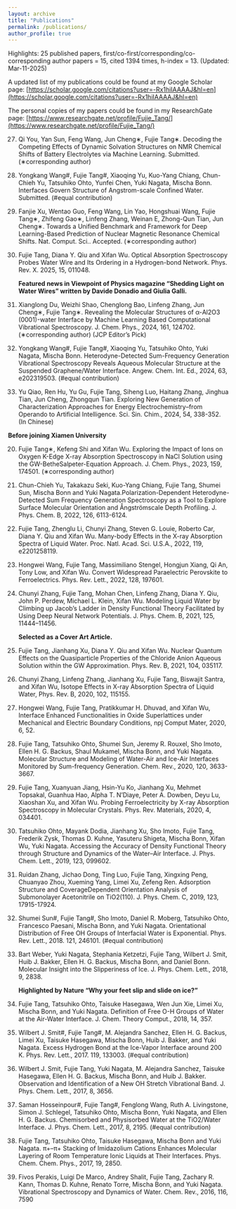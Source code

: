 ```yaml
---
layout: archive
title: "Publications"
permalink: /publications/
author_profile: true
---
```




Highlights: 25 published papers, first/co-first/corresponding/co-corresponding author papers = 15, cited 1394 times, h-index = 13. (Updated: Mar-11-2025)

 A updated list of my publications could be found at my Google Scholar page: [https://scholar.google.com/citations?user=-Rx1hiIAAAAJ&hl=en](https://scholar.google.com/citations?user=-Rx1hiIAAAAJ&hl=en) 

The personal copies of my papers could be found in my ResearchGate page: [https://www.researchgate.net/profile/Fujie_Tang/](https://www.researchgate.net/profile/Fujie_Tang/)


27. Qi You, Yan Sun, Feng Wang, Jun Cheng∗, Fujie Tang∗. Decoding the Competing Effects of Dynamic Solvation Structures on NMR Chemical Shifts of Battery Electrolytes via Machine Learning. Submitted. (∗corresponding author)
26. Yongkang Wang#, Fujie Tang#, Xiaoqing Yu, Kuo-Yang Chiang, Chun-Chieh Yu, Tatsuhiko Ohto, Yunfei Chen, Yuki Nagata, Mischa Bonn. Interfaces Govern Structure of Angstrom-scale Confined Water. Submitted. (#equal contribution)
25. Fanjie Xu, Wentao Guo, Feng Wang, Lin Yao, Hongshuai Wang, Fujie Tang∗, Zhifeng Gao∗, Linfeng Zhang, Weinan E, Zhong-Qun Tian, Jun Cheng∗. Towards a Unified Benchmark and Framework for Deep Learning-Based Prediction of Nuclear Magnetic Resonance Chemical Shifts. Nat. Comput. Sci.. Accepted. (∗corresponding author)
24. Fujie Tang, Diana Y. Qiu and Xifan Wu. Optical Absorption Spectroscopy Probes Water Wire and Its Ordering in a Hydrogen-bond Network. Phys. Rev. X. 2025, 15, 011048.

    **Featured news in Viewpoint of Physics magazine “Shedding Light on Water Wires” written by Davide Donadio and Giulia Galli.**

23. Xianglong Du, Weizhi Shao, Chenglong Bao, Linfeng Zhang, Jun Cheng∗, Fujie Tang∗. Revealing the Molecular Structures of α-Al2O3 (0001)-water Interface by Machine Learning Based Computational Vibrational Spectroscopy. J. Chem. Phys., 2024, 161, 124702. (∗corresponding author) (JCP Editor’s Pick)
22. Yongkang Wang#, Fujie Tang#, Xiaoqing Yu, Tatsuhiko Ohto, Yuki Nagata, Mischa Bonn. Heterodyne-Detected Sum-Frequency Generation Vibrational Spectroscopy Reveals Aqueous Molecular Structure at the Suspended Graphene/Water Interface. Angew. Chem. Int. Ed., 2024, 63, e202319503. (#equal contribution)
21. Yu Qiao, Ren Hu, Yu Gu, Fujie Tang, Siheng Luo, Haitang Zhang, Jinghua Tian, Jun Cheng, Zhongqun Tian. Exploring New Generation of Characterization Approaches for Energy Electrochemistry–from Operando to Artificial Intelligence. Sci. Sin. Chim., 2024, 54, 338-352. (In Chinese)

**Before joining Xiamen University**

20. Fujie Tang∗, Kefeng Shi and Xifan Wu. Exploring the Impact of Ions on Oxygen K-Edge X-ray Absorption Spectroscopy in NaCl Solution using the GW-BetheSalpeter-Equation Approach. J. Chem. Phys., 2023, 159, 174501. (∗corresponding author)
19. Chun-Chieh Yu, Takakazu Seki, Kuo-Yang Chiang, Fujie Tang, Shumei Sun, Mischa Bonn and Yuki Nagata.Polarization-Dependent Heterodyne-Detected Sum Frequency Generation Spectroscopy as a Tool to Explore Surface Molecular Orientation and Ångströmscale Depth Profiling. J. Phys. Chem. B, 2022, 126, 6113-6124.
18. Fujie Tang, Zhenglu Li, Chunyi Zhang, Steven G. Louie, Roberto Car, Diana Y. Qiu and Xifan Wu. Many-body Effects in the X-ray Absorption Spectra of Liquid Water. Proc. Natl. Acad. Sci. U.S.A., 2022, 119, e2201258119.
17. Hongwei Wang, Fujie Tang, Massimiliano Stengel, Hongjun Xiang, Qi An, Tony Low, and Xifan Wu. Convert Widespread Paraelectric Perovskite to Ferroelectrics. Phys. Rev. Lett., 2022, 128, 197601.
16. Chunyi Zhang, Fujie Tang, Mohan Chen, Linfeng Zhang, Diana Y. Qiu, John P. Perdew, Michael L. Klein, Xifan Wu. Modeling Liquid Water by Climbing up Jacob’s Ladder in Density Functional Theory Facilitated by Using Deep Neural Network Potentials. J. Phys. Chem. B, 2021, 125, 11444–11456.

    **Selected as a Cover Art Article.**
15. Fujie Tang, Jianhang Xu, Diana Y. Qiu and Xifan Wu. Nuclear Quantum Effects on the Quasiparticle Properties of the Chloride Anion Aqueous Solution within the GW Approximation. Phys. Rev. B, 2021, 104, 035117.
14. Chunyi Zhang, Linfeng Zhang, Jianhang Xu, Fujie Tang, Biswajit Santra, and Xifan Wu, Isotope Effects in X-ray Absorption Spectra of Liquid Water, Phys. Rev. B, 2020, 102, 115155.
13. Hongwei Wang, Fujie Tang, Pratikkumar H. Dhuvad, and Xifan Wu, Interface Enhanced Functionalities in Oxide Superlattices under Mechanical and Electric Boundary Conditions, npj Comput Mater, 2020, 6, 52.
12. Fujie Tang, Tatsuhiko Ohto, Shumei Sun, Jeremy R. Rouxel, Sho Imoto, Ellen H. G. Backus, Shaul Mukamel, Mischa Bonn, and Yuki Nagata. Molecular Structure and Modeling of Water-Air and Ice-Air Interfaces Monitored by Sum-frequency Generation. Chem. Rev., 2020, 120, 3633-3667.
11. Fujie Tang, Xuanyuan Jiang, Hsin-Yu Ko, Jianhang Xu, Mehmet Topsakal, Guanhua Hao, Alpha T. N’Diaye, Peter A. Dowben, Deyu Lu, Xiaoshan Xu, and Xifan Wu. Probing Ferroelectricity by X-ray Absorption Spectroscopy in Molecular Crystals. Phys. Rev. Materials, 2020, 4, 034401.
10. Tatsuhiko Ohto, Mayank Dodia, Jianhang Xu, Sho Imoto, Fujie Tang, Frederik Zysk, Thomas D. Kuhne, Yasuteru Shigeta, Mischa Bonn, Xifan Wu, Yuki Nagata. Accessing the Accuracy of Density Functional Theory through Structure and Dynamics of the Water–Air Interface. J. Phys. Chem. Lett., 2019, 123, 099602.
9. Ruidan Zhang, Jichao Dong, Ting Luo, Fujie Tang, Xingxing Peng, Chuanyao Zhou, Xueming Yang, Limei Xu, Zefeng Ren. Adsorption Structure and CoverageDependent Orientation Analysis of Submonolayer Acetonitrile on TiO2(110). J. Phys. Chem. C, 2019, 123, 17915-17924.
8. Shumei Sun#, Fujie Tang#, Sho Imoto, Daniel R. Moberg, Tatsuhiko Ohto, Francesco Paesani, Mischa Bonn, and Yuki Nagata. Orientational Distribution of Free OH Groups of Interfacial Water is Exponential. Phys. Rev. Lett., 2018. 121, 246101. (#equal contribution)
7. Bart Weber, Yuki Nagata, Stephania Ketzetzi, Fujie Tang, Wilbert J. Smit, Huib J. Bakker, Ellen H. G. Backus, Mischa Bonn, and Daniel Bonn. Molecular Insight into the Slipperiness of Ice. J. Phys. Chem. Lett., 2018, 9, 2838.

    **Highlighted by Nature “Why your feet slip and slide on ice?”**
6. Fujie Tang, Tatsuhiko Ohto, Taisuke Hasegawa, Wen Jun Xie, Limei Xu, Mischa Bonn, and Yuki Nagata. Definition of Free O-H Groups of Water at the Air-Water Interface. J. Chem. Theory Comput., 2018, 14, 357.
5. Wilbert J. Smit#, Fujie Tang#, M. Alejandra Sanchez, Ellen H. G. Backus, Limei Xu, Taisuke Hasegawa, Mischa Bonn, Huib J. Bakker, and Yuki Nagata. Excess Hydrogen Bond at the Ice-Vapor Interface around 200 K. Phys. Rev. Lett., 2017. 119, 133003. (#equal contribution)
4. Wilbert J. Smit, Fujie Tang, Yuki Nagata, M. Alejandra Sanchez, Taisuke Hasegawa, Ellen H. G. Backus, Mischa Bonn, and Huib J. Bakker. Observation and Identification of a New OH Stretch Vibrational Band. J. Phys. Chem. Lett., 2017, 8, 3656.
3. Saman Hosseinpour#, Fujie Tang#, Fenglong Wang, Ruth A. Livingstone, Simon J. Schlegel, Tatsuhiko Ohto, Mischa Bonn, Yuki Nagata, and Ellen H. G. Backus. Chemisorbed and Physisorbed Water at the TiO2/Water Interface. J. Phys. Chem. Lett., 2017, 8, 2195. (#equal contribution)
2. Fujie Tang, Tatsuhiko Ohto, Taisuke Hasegawa, Mischa Bonn and Yuki Nagata. π+–π+ Stacking of Imidazolium Cations Enhances Molecular Layering of Room Temperature Ionic Liquids at Their Interfaces. Phys. Chem. Chem. Phys., 2017, 19, 2850.
1. Fivos Perakis, Luigi De Marco, Andrey Shalit, Fujie Tang, Zachary R. Kann, Thomas D. Kuhne, Renato Torre, Mischa Bonn, and Yuki Nagata. Vibrational Spectroscopy and Dynamics of Water. Chem. Rev., 2016, 116, 7590